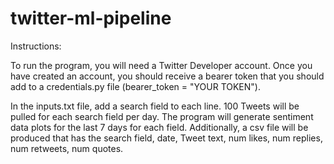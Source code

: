# twitter-ml-pipeline

Instructions:

To run the program, you will need a Twitter Developer account. 
Once you have created an account, you should receive a bearer token that you should add to a credentials.py file (bearer_token = "YOUR TOKEN").

In the inputs.txt file, add a search field to each line.
100 Tweets will be pulled for each search field per day.
The program will generate sentiment data plots for the last 7 days for each field.
Additionally, a csv file will be produced that has the search field, date, Tweet text, num likes, num replies, num retweets, num quotes.
